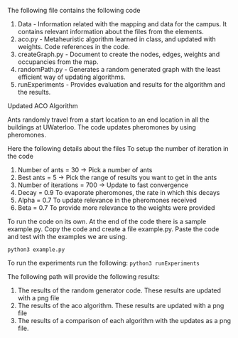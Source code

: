 The following file contains the following code
1. Data - Information related with the mapping and data for the campus. It contains relevant information about the files from the elements.
2. aco.py - Metaheuristic algorithm learned in class, and updated with weights. Code references in the code.
3. createGraph.py - Document to create the nodes, edges, weights and occupancies from the map.
4. randomPath.py - Generates a random generated graph with the least efficient way of updating algorithms.
5. runExperiments - Provides evaluation and results for the algorithm and the results.

Updated ACO Algorithm

Ants randomly travel from a start location to an end location in all the buildings at UWaterloo. The code updates pheromones by using pheromones. 

Here the following details about the files
To setup the number of iteration in the code
1. Number of ants = 30 -> Pick a number of ants
2. Best ants = 5 -> Pick the range of results you want to get in the ants
3. Number of iterations = 700 -> Update to fast convergence
4. Decay = 0.9 To evaporate pheromones, the rate in which this decays
5. Alpha = 0.7 To update relevance in the pheromones received
6. Beta = 0.7 To provide more relevance to the weights were provided

To run the code on its own. At the end of the code there is a sample example.py. Copy the code and create a file example.py. Paste the code and test with the examples we are using.

`python3 example.py`

To run the experiments run the following:
`python3 runExperiments`

The following path will provide the following results:
1. The results of the random generator code. These results are updated with a png file
2. The results of the aco algorithm. These results are updated with a png file
3. The results of a comparison of each algorithm with the updates as a png file.

